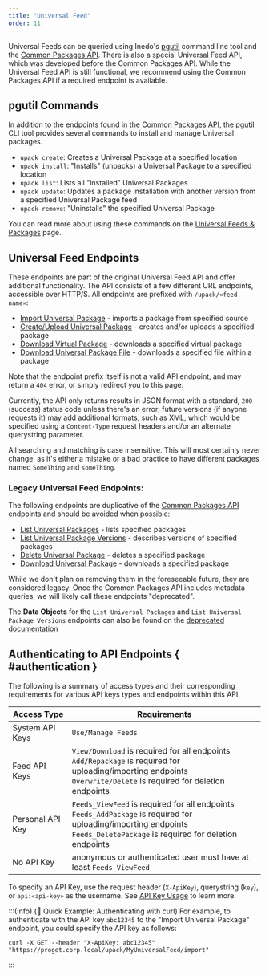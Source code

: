 ```yaml
---
title: "Universal Feed"
order: 11
---
```


Universal Feeds can be queried using Inedo's [pgutil](/docs/proget/api/pgutil) command line tool and the [Common Packages API](/docs/proget/api/packages). There is also a special Universal Feed API, which was developed before the Common Packages API. While the Universal Feed API is still functional, we recommend using the Common Packages API if a required endpoint is available.

## pgutil Commands

In addition to the endpoints found in the [Common Packages API](/docs/proget/api/packages), the [pgutil](/docs/proget/api/pgutil) CLI tool provides several commands to install and manage Universal packages.

* `upack create`: Creates a Universal Package at a specified location
* `upack install`: "Installs" (unpacks) a Universal Package to a specified location
* `upack list`: Lists all "installed" Universal Packages
* `upack update`: Updates a package installation with another version from a specified Universal Package feed
* `upack remove`: "Uninstalls" the specified Universal Package

You can read more about using these commands on the [Universal Feeds & Packages](/docs/proget/feeds/universal/universal-packages) page.

## Universal Feed Endpoints

These endpoints are part of the original Universal Feed API and offer additional functionality. The API consists of a few different URL endpoints, accessible over HTTP/S. All endpoints are prefixed with `/upack/«feed-name»`:

* [Import Universal Package](/docs/proget/api/universal-feed/import) - imports a package from specified source
* [Create/Upload Universal Package](/docs/proget/api/universal-feed/upload) - creates and/or uploads a specified package
* [Download Virtual Package](/docs/proget/api/universal-feed/download-vpack) - downloads a specified virtual package
* [Download Universal Package File](/docs/proget/api/universal-feed/download-file) - downloads a specified file within a package

Note that the endpoint prefix itself is not a valid API endpoint, and may return a `404` error, or simply redirect you to this page.

Currently, the API only returns results in JSON format with a standard, `200` (success) status code unless there's an error; future versions (if anyone requests it) may add additional formats, such as XML, which would be specified using a `Content-Type` request headers and/or an alternate querystring parameter.

All searching and matching is case insensitive. This will most certainly never change, as it's either a mistake or a bad practice to have different packages named `SomeThing` and `someThing`.

### Legacy Universal Feed Endpoints:

The following endpoints are duplicative of the [Common Packages API](/docs/proget/api/packages) endpoints and should be avoided when possible:

* [List Universal Packages](https://github.com/Inedo/inedo-docs/blob/6dc089e74c549fdc1f5f880afcdce565a5f5ab24/Content/proget/api/universal-feed/list.md) - lists specified packages
* [List Universal Package Versions](https://github.com/Inedo/inedo-docs/blob/6dc089e74c549fdc1f5f880afcdce565a5f5ab24/Content/proget/api/universal-feed/version.md) - describes versions of specified packages
* [Delete Universal Package](https://github.com/Inedo/inedo-docs/blob/6dc089e74c549fdc1f5f880afcdce565a5f5ab24/Content/proget/api/universal-feed/delete.md) - deletes a specified package
* [Download Universal Package](https://github.com/Inedo/inedo-docs/blob/6dc089e74c549fdc1f5f880afcdce565a5f5ab24/Content/proget/api/universal-feed/download.md) - downloads a specified package

While we don't plan on removing them in the foreseeable future, they are considered legacy. Once the Common Packages API includes metadata queries, we will likely call these endpoints "deprecated".

The **Data Objects** for the `List Universal Packages` and `List Universal Package Versions` endpoints can also be found on the [deprecated documentation](https://github.com/Inedo/inedo-docs/blob/6dc089e74c549fdc1f5f880afcdce565a5f5ab24/Content/proget/api/universal-feed/%23.md)


## Authenticating to API Endpoints { #authentication }

The following is a summary of access types and their corresponding requirements for various API keys types and endpoints within this API.

| Access Type | Requirements |
| --- | --- |
| System API Keys | `Use/Manage Feeds`  
| Feed API Keys | `View/Download` is required for all endpoints<br/>`Add/Repackage` is required for uploading/importing endpoints<br/>`Overwrite/Delete` is required for deletion endpoints
| Personal API Key | `Feeds_ViewFeed` is required for all endpoints<br/>`Feeds_AddPackage` is required for uploading/importing endpoints<br/>`Feeds_DeletePackage` is required for deletion endpoints
| No API Key | anonymous or authenticated user must have at least `Feeds_ViewFeed`

To specify an API Key, use the request header (`X-ApiKey`), querystring (`key`), or `api:«api-key»` as the username. See [API Key Usage](/docs/proget/api/apikeys#using-api-keys) to learn more.

:::(Info) (🚀 Quick Example: Authenticating with curl)
For example, to authenticate with the API key `abc12345` to the "Import Universal Package" endpoint, you could specify the API key as follows:
````
curl -X GET --header "X-ApiKey: abc12345" "https://proget.corp.local/upack/MyUniversalFeed/import"
````
:::
